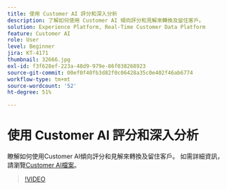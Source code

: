 ```yaml
---
title: 使用 Customer AI 評分和深入分析
description: 了解如何使用 Customer AI 傾向評分和見解來轉換及留住客戶。
solution: Experience Platform, Real-Time Customer Data Platform
feature: Customer AI
role: User
level: Beginner
jira: KT-4171
thumbnail: 32666.jpg
exl-id: f3f628ef-223a-48d9-979e-86f038268923
source-git-commit: 00ef0f40fb3d82f0c06428a35c0e402f46ab6774
workflow-type: tm+mt
source-wordcount: '52'
ht-degree: 51%

---
```


# 使用 Customer AI 評分和深入分析

瞭解如何使用Customer AI傾向評分和見解來轉換及留住客戶。 如需詳細資訊，請瀏覽[Customer AI檔案](https://experienceleague.adobe.com/docs/experience-platform/intelligent-services/customer-ai/overview.html)。

>[!VIDEO](https://video.tv.adobe.com/v/32666?learn=on)

